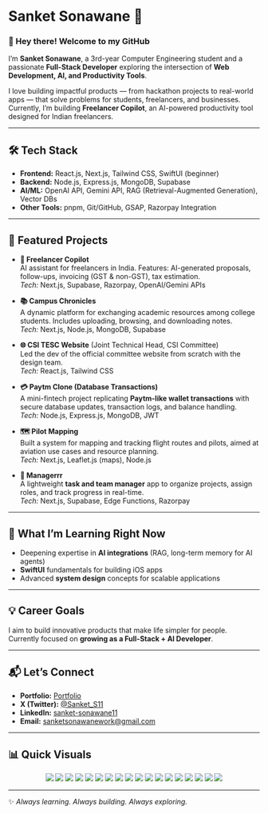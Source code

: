 # Sanket Sonawane 🚀  

### 👋 Hey there! Welcome to my GitHub  

I’m **Sanket Sonawane**, a 3rd-year Computer Engineering student and a passionate **Full-Stack Developer** exploring the intersection of **Web Development, AI, and Productivity Tools**.  

I love building impactful products — from hackathon projects to real-world apps — that solve problems for students, freelancers, and businesses. Currently, I’m building **Freelancer Copilot**, an AI-powered productivity tool designed for Indian freelancers.  

---

## 🛠️ Tech Stack  

- **Frontend:** React.js, Next.js, Tailwind CSS, SwiftUI (beginner)  
- **Backend:** Node.js, Express.js, MongoDB, Supabase  
- **AI/ML:** OpenAI API, Gemini API, RAG (Retrieval-Augmented Generation), Vector DBs  
- **Other Tools:** pnpm, Git/GitHub, GSAP, Razorpay Integration  

---

## 📌 Featured Projects  

- **🚀 Freelancer Copilot**  
  AI assistant for freelancers in India. Features: AI-generated proposals, follow-ups, invoicing (GST & non-GST), tax estimation.  
  _Tech:_ Next.js, Supabase, Razorpay, OpenAI/Gemini APIs 

- **📚 Campus Chronicles**  
  A dynamic platform for exchanging academic resources among college students. Includes uploading, browsing, and downloading notes.  
  _Tech:_ Next.js, Node.js, MongoDB, Supabase  

- **🌐 CSI TESC Website** (Joint Technical Head, CSI Committee)  
  Led the dev of the official committee website from scratch with the design team.  
  _Tech:_ React.js, Tailwind CSS

- **💳 Paytm Clone (Database Transactions)**  
  A mini-fintech project replicating **Paytm-like wallet transactions** with secure database updates, transaction logs, and balance handling.  
  _Tech:_ Node.js, Express.js, MongoDB, JWT  

- **🗺️ Pilot Mapping**  
  Built a system for mapping and tracking flight routes and pilots, aimed at aviation use cases and resource planning.  
  _Tech:_ Next.js, Leaflet.js (maps), Node.js

- **📂 Managerrr**  
  A lightweight **task and team manager** app to organize projects, assign roles, and track progress in real-time.  
  _Tech:_ Next.js, Supabase, Edge Functions, Razorpay  

---

## 🎯 What I’m Learning Right Now  

- Deepening expertise in **AI integrations** (RAG, long-term memory for AI agents)  
- **SwiftUI** fundamentals for building iOS apps  
- Advanced **system design** concepts for scalable applications  

---

## 💡 Career Goals  

I aim to build innovative products that make life simpler for people.  
Currently focused on **growing as a Full-Stack + AI Developer**.

---

## 📬 Let’s Connect  

- **Portfolio:** [Portfolio](https://sankets-profile.vercel.app/)
- **X (Twitter):** [@Sanket_S11](https://x.com/Sanket_S11)  
- **LinkedIn:** [sanket-sonawane11](https://www.linkedin.com/in/sanket-sonawane11/)
- **Email:** sanketsonawanework@gmail.com  

---

## 📊 Quick Visuals

<p align="center">
  <!-- Frontend -->
  <img src="https://img.shields.io/badge/Code-React.js-blue?logo=react" />
  <img src="https://img.shields.io/badge/Code-Next.js-black?logo=next.js" />
  <img src="https://img.shields.io/badge/Style-TailwindCSS-38B2AC?logo=tailwind-css&logoColor=white" />
  <img src="https://img.shields.io/badge/Language-TypeScript-3178C6?logo=typescript&logoColor=white" />
  
  <!-- Backend -->
  <img src="https://img.shields.io/badge/Backend-Node.js-green?logo=node.js" />
  <img src="https://img.shields.io/badge/Backend-Express.js-black?logo=express" />
  <img src="https://img.shields.io/badge/API-REST%20%2F%20GraphQL-FF6F00?logo=graphql&logoColor=white" />
  
  <!-- Databases -->
  <img src="https://img.shields.io/badge/Database-MongoDB-4EA94B?logo=mongodb&logoColor=white" />
  <img src="https://img.shields.io/badge/Database-Supabase-3ECF8E?logo=supabase&logoColor=white" />
  <img src="https://img.shields.io/badge/Database-PostgreSQL-4169E1?logo=postgresql&logoColor=white" />
  
  <!-- AI / ML -->
  <img src="https://img.shields.io/badge/AI-OpenAI-black?logo=openai" />
  <img src="https://img.shields.io/badge/AI-Gemini-blue?logo=google" />
  <img src="https://img.shields.io/badge/AI-RAG-orange?logo=python&logoColor=white" />
  
  <!-- Cloud & Deployment -->
  <img src="https://img.shields.io/badge/Cloud-Vercel-black?logo=vercel" />
  <img src="https://img.shields.io/badge/Cloud-Cloudflare-F38020?logo=cloudflare&logoColor=white" />
  <img src="https://img.shields.io/badge/Cloud-AWS-232F3E?logo=amazon-aws&logoColor=white" />
  <img src="https://img.shields.io/badge/CI/CD-GitHub%20Actions-2088FF?logo=github-actions&logoColor=white" />
  <img src="https://img.shields.io/badge/Deployment-Docker-2496ED?logo=docker&logoColor=white" />
</p>



---

✨ _Always learning. Always building. Always exploring._  
